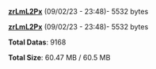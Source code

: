 [**zrLmL2Px**](/data/zrLmL2Px.txt) (09/02/23 - 23:48)- 5532 bytes

[**zrLmL2Px**](/data/zrLmL2Px.txt) (09/02/23 - 23:48)- 5532 bytes

**Total Datas**: 9168

**Total Size**: 60.47 MB / 60.5 MB